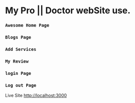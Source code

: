 

# My Pro || Doctor webSite use.

### `Awesome Home Page`
### `Blogs Page`
### `Add Services`
### `My Review`
### `login Page`
### `Log out Page`
Live Site [http://localhost:3000](http://localhost:3000)

